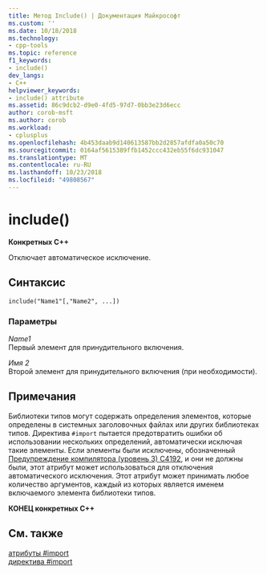 ```yaml
---
title: Метод Include() | Документация Майкрософт
ms.custom: ''
ms.date: 10/18/2018
ms.technology:
- cpp-tools
ms.topic: reference
f1_keywords:
- include()
dev_langs:
- C++
helpviewer_keywords:
- include() attribute
ms.assetid: 86c9dcb2-d9e0-4fd5-97d7-0bb3e23d6ecc
author: corob-msft
ms.author: corob
ms.workload:
- cplusplus
ms.openlocfilehash: 4b453daab9d140613587bb2d2857afdfa0a50c70
ms.sourcegitcommit: 0164af5615389ffb1452ccc432eb55f6dc931047
ms.translationtype: MT
ms.contentlocale: ru-RU
ms.lasthandoff: 10/23/2018
ms.locfileid: "49808567"
---
```

# <a name="include"></a>include()

**Конкретных C++**

Отключает автоматическое исключение.

## <a name="syntax"></a>Синтаксис

```
include("Name1"[,"Name2", ...])
```

### <a name="parameters"></a>Параметры

*Name1*<br/>
Первый элемент для принудительного включения.

*Имя 2*<br/>
Второй элемент для принудительного включения (при необходимости).

## <a name="remarks"></a>Примечания

Библиотеки типов могут содержать определения элементов, которые определены в системных заголовочных файлах или других библиотеках типов. Директива `#import` пытается предотвратить ошибки об использовании нескольких определений, автоматически исключая такие элементы. Если элементы были исключены, обозначенный [Предупреждение компилятора (уровень 3) C4192](../error-messages/compiler-warnings/compiler-warning-level-3-c4192.md), и они не должны были, этот атрибут может использоваться для отключения автоматического исключения. Этот атрибут может принимать любое количество аргументов, каждый из которых является именем включаемого элемента библиотеки типов.

**КОНЕЦ конкретных C++**

## <a name="see-also"></a>См. также

[атрибуты #import](../preprocessor/hash-import-attributes-cpp.md)<br/>
[директива #import](../preprocessor/hash-import-directive-cpp.md)